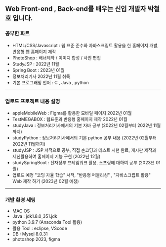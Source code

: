 ## Web Front-end , Back-end를 배우는 신입 개발자 박철호 입니다.
### 공부한 파트
- HTML/CSS/Javascript : 웹 표준 준수와 자바스크립트 활용을 한 홈페이지 개발, 반응형 웹 홈페이지 제작
- PhotoShop : 배너제작 / 이미지 합성 / 사진 편집 
- StudyJSP : 2022년 11월 
- Spring Boot : 2023년 01월 
- 정보처리기사 2022년 11월 취득 
- 기본 프로그래밍 언어 : C , Java , python 
---
### 업로드 프로젝트 내용 설명
- appleMobileWeb : Figma를 활용한 모바일 페이지 2022년 01월
- TestMEGABOX : 웹표준과 반응형 홈페이지 제작 2022년 01월
- studyJava : 정보처리기사에서의 기본 자바 공부 (2022년 02월부터 2022년 11월까지)
- studyPython : 정보처리기사에서의 기본 python 공부 내용 (2022년 02월부터 2022년 11월까지)
- studyJSP : JSP 서적으로 공부, 직접 손코딩과 테스트 시현 완료, 게시판 제작과 세션활용하여 홈페이지 기능 구현 (2022년 12월)
- studySpringBoot : 전자정부 프레임워크 활용, 스프링에 대하여 공부 (2023년 01월)
- 업로드 예정 "코딩 자율 학습" 서적, "반응형 퍼블리싱" , "자바스크립트 활용" Web 제작 하기 (2023년 02월 예정)
---
### 개발 환경 세팅
- MAC OS 
- Java : jdk1.8.0_351.jdk
- python 3.9.7 (Anaconda Tool 활용)
- 활용 Tool : eclipse, VScode
- DB : Mysql 8.0.31
- photoshop 2023, figma
